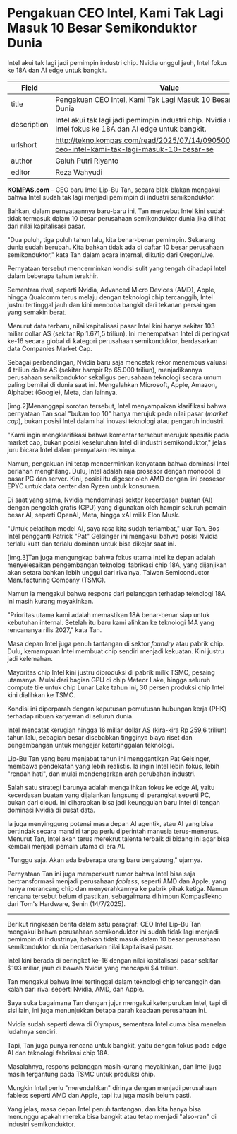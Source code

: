 # Pengakuan CEO Intel, Kami Tak Lagi Masuk 10 Besar Semikonduktor Dunia

Intel akui tak lagi jadi pemimpin industri chip. Nvidia unggul jauh, Intel fokus ke 18A dan AI edge untuk bangkit.

| Field       | Value                                                       |
|-------------|-------------------------------------------------------------|
| title       | Pengakuan CEO Intel, Kami Tak Lagi Masuk 10 Besar Semikonduktor Dunia |
| description | Intel akui tak lagi jadi pemimpin industri chip. Nvidia unggul jauh, Intel fokus ke 18A dan AI edge untuk bangkit. |
| urlshort    | http://tekno.kompas.com/read/2025/07/14/09050077/pengakuan-ceo-intel-kami-tak-lagi-masuk-10-besar-se |
| author      | Galuh Putri Riyanto |
| editor      | Reza Wahyudi |

**KOMPAS.com** - CEO baru Intel Lip-Bu Tan, secara blak-blakan mengakui bahwa Intel sudah tak lagi menjadi pemimpin di industri semikonduktor.

Bahkan, dalam pernyataannya baru-baru ini, Tan menyebut Intel kini sudah tidak termasuk dalam 10 besar perusahaan semikonduktor dunia jika dilihat dari nilai kapitalisasi pasar.

"Dua puluh, tiga puluh tahun lalu, kita benar-benar pemimpin. Sekarang dunia sudah berubah. Kita bahkan tidak ada di daftar 10 besar perusahaan semikonduktor," kata Tan dalam acara internal, dikutip dari OregonLive.

Pernyataan tersebut mencerminkan kondisi sulit yang tengah dihadapi Intel dalam beberapa tahun terakhir.

Sementara rival, seperti Nvidia, Advanced Micro Devices (AMD), Apple, hingga Qualcomm terus melaju dengan teknologi chip tercanggih, Intel justru tertinggal jauh dan kini mencoba bangkit dari tekanan persaingan yang semakin berat.

Menurut data terbaru, nilai kapitalisasi pasar Intel kini hanya sekitar 103 miliar dollar AS (sekitar Rp 1.671,5 triliun). Ini menempatkan Intel di peringkat ke-16 secara global di kategori perusahaan semikonduktor, berdasarkan data Companies Market Cap.

Sebagai perbandingan, Nvidia baru saja mencetak rekor menembus valuasi 4 triliun dollar AS (sekitar hampir Rp 65.000 triliun), menjadikannya perusahaan semikonduktor sekaligus perusahaan teknologi secara umum paling bernilai di dunia saat ini. Mengalahkan Microsoft, Apple, Amazon, Alphabet (Google), Meta, dan lainnya.

\[img.2\]Menanggapi sorotan tersebut, Intel menyampaikan klarifikasi bahwa pernyataan Tan soal "bukan top 10" hanya merujuk pada nilai pasar (*market cap*), bukan posisi Intel dalam hal inovasi teknologi atau pengaruh industri.

"Kami ingin mengklarifikasi bahwa komentar tersebut merujuk spesifik pada market cap, bukan posisi keseluruhan Intel di industri semikonduktor," jelas juru bicara Intel dalam pernyataan resminya.

Namun, pengakuan ini tetap mencerminkan kenyataan bahwa dominasi Intel perlahan menghilang. Dulu, Intel adalah raja prosesor dengan monopoli di pasar PC dan server. Kini, posisi itu digeser oleh AMD dengan lini prosesor EPYC untuk data center dan Ryzen untuk konsumen.

Di saat yang sama, Nvidia mendominasi sektor kecerdasan buatan (AI) dengan pengolah grafis (GPU) yang digunakan oleh hampir seluruh pemain besar AI, seperti OpenAI, Meta, hingga xAI milik Elon Musk.

"Untuk pelatihan model AI, saya rasa kita sudah terlambat," ujar Tan. Bos Intel pengganti Patrick \"Pat\" Gelsinger ini mengakui bahwa posisi Nvidia terlalu kuat dan terlalu dominan untuk bisa dikejar saat ini.

\[img.3\]Tan juga mengungkap bahwa fokus utama Intel ke depan adalah menyelesaikan pengembangan teknologi fabrikasi chip 18A, yang dijanjikan akan setara bahkan lebih unggul dari rivalnya, Taiwan Semiconductor Manufacturing Company (TSMC).

Namun ia mengakui bahwa respons dari pelanggan terhadap teknologi 18A ini masih kurang meyakinkan.

"Prioritas utama kami adalah memastikan 18A benar-benar siap untuk kebutuhan internal. Setelah itu baru kami alihkan ke teknologi 14A yang rencananya rilis 2027," kata Tan.

Masa depan Intel juga penuh tantangan di sektor *foundry* atau pabrik chip. Dulu, kemampuan Intel membuat chip sendiri menjadi kekuatan. Kini justru jadi kelemahan.

Mayoritas chip Intel kini justru diproduksi di pabrik milik TSMC, pesaing utamanya. Mulai dari bagian GPU di chip Meteor Lake, hingga seluruh compute tile untuk chip Lunar Lake tahun ini, 30 persen produksi chip Intel kini dialihkan ke TSMC.

Kondisi ini diperparah dengan keputusan pemutusan hubungan kerja (PHK) terhadap ribuan karyawan di seluruh dunia.

Intel mencatat kerugian hingga 16 miliar dollar AS (kira-kira Rp 259,6 triliun) tahun lalu, sebagian besar disebabkan tingginya biaya riset dan pengembangan untuk mengejar ketertinggalan teknologi.

Lip-Bu Tan yang baru menjabat tahun ini menggantikan Pat Gelsinger, membawa pendekatan yang lebih realistis. Ia ingin Intel lebih fokus, lebih "rendah hati", dan mulai mendengarkan arah perubahan industri.

Salah satu strategi barunya adalah mengalihkan fokus ke edge AI, yaitu kecerdasan buatan yang dijalankan langsung di perangkat seperti PC, bukan dari cloud. Ini diharapkan bisa jadi keunggulan baru Intel di tengah dominasi Nvidia di pusat data.

Ia juga menyinggung potensi masa depan AI agentik, atau AI yang bisa bertindak secara mandiri tanpa perlu diperintah manusia terus-menerus. Menurut Tan, Intel akan terus merekrut talenta terbaik di bidang ini agar bisa kembali menjadi pemain utama di era AI.

"Tunggu saja. Akan ada beberapa orang baru bergabung," ujarnya.

Pernyataan Tan ini juga memperkuat rumor bahwa Intel bisa saja bertransformasi menjadi perusahaan *fabless*, seperti AMD dan Apple, yang hanya merancang chip dan menyerahkannya ke pabrik pihak ketiga. Namun rencana tersebut belum dipastikan, sebagaimana dihimpun KompasTekno dari Tom\'s Hardware, Senin (14/7/2025).

---
Berikut ringkasan berita dalam satu paragraf: CEO Intel Lip-Bu Tan mengakui bahwa perusahaan semikonduktor ini sudah tidak lagi menjadi pemimpin di industrinya, bahkan tidak masuk dalam 10 besar perusahaan semikonduktor dunia berdasarkan nilai kapitalisasi pasar.

 Intel kini berada di peringkat ke-16 dengan nilai kapitalisasi pasar sekitar $103 miliar, jauh di bawah Nvidia yang mencapai $4 triliun.

 Tan mengakui bahwa Intel tertinggal dalam teknologi chip tercanggih dan kalah dari rival seperti Nvidia, AMD, dan Apple.



Saya suka bagaimana Tan dengan jujur mengakui keterpurukan Intel, tapi di sisi lain, ini juga menunjukkan betapa parah keadaan perusahaan ini.

 Nvidia sudah seperti dewa di Olympus, sementara Intel cuma bisa menelan ludahnya sendiri.

 Tapi, Tan juga punya rencana untuk bangkit, yaitu dengan fokus pada edge AI dan teknologi fabrikasi chip 18A.

 Masalahnya, respons pelanggan masih kurang meyakinkan, dan Intel juga masih tergantung pada TSMC untuk produksi chip.

 Mungkin Intel perlu "merendahkan" dirinya dengan menjadi perusahaan fabless seperti AMD dan Apple, tapi itu juga masih belum pasti.

 Yang jelas, masa depan Intel penuh tantangan, dan kita hanya bisa menunggu apakah mereka bisa bangkit atau tetap menjadi "also-ran" di industri semikonduktor.
